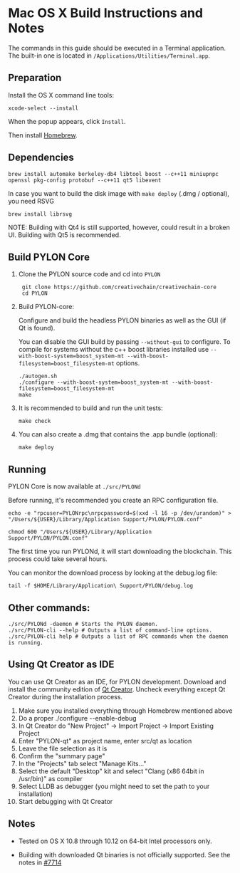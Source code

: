 Mac OS X Build Instructions and Notes
====================================
The commands in this guide should be executed in a Terminal application.
The built-in one is located in `/Applications/Utilities/Terminal.app`.

Preparation
-----------
Install the OS X command line tools:

`xcode-select --install`

When the popup appears, click `Install`.

Then install [Homebrew](http://brew.sh).

Dependencies
----------------------

    brew install automake berkeley-db4 libtool boost --c++11 miniupnpc openssl pkg-config protobuf --c++11 qt5 libevent

In case you want to build the disk image with `make deploy` (.dmg / optional), you need RSVG

    brew install librsvg

NOTE: Building with Qt4 is still supported, however, could result in a broken UI. Building with Qt5 is recommended.


Build PYLON Core
------------------------

1. Clone the PYLON source code and cd into `PYLON`

        git clone https://github.com/creativechain/creativechain-core
        cd PYLON

2.  Build PYLON-core:

    Configure and build the headless PYLON binaries as well as the GUI (if Qt is found).

    You can disable the GUI build by passing `--without-gui` to configure.
    To compile for systems without the c++ boost libraries installed use `--with-boost-system=boost_system-mt --with-boost-filesystem=boost_filesystem-mt` options.

        ./autogen.sh
        ./configure --with-boost-system=boost_system-mt --with-boost-filesystem=boost_filesystem-mt
        make

3.  It is recommended to build and run the unit tests:

        make check

4.  You can also create a .dmg that contains the .app bundle (optional):

        make deploy

Running
-------

PYLON Core is now available at `./src/PYLONd`

Before running, it's recommended you create an RPC configuration file.

    echo -e "rpcuser=PYLONrpc\nrpcpassword=$(xxd -l 16 -p /dev/urandom)" > "/Users/${USER}/Library/Application Support/PYLON/PYLON.conf"

    chmod 600 "/Users/${USER}/Library/Application Support/PYLON/PYLON.conf"

The first time you run PYLONd, it will start downloading the blockchain. This process could take several hours.

You can monitor the download process by looking at the debug.log file:

    tail -f $HOME/Library/Application\ Support/PYLON/debug.log

Other commands:
-------

    ./src/PYLONd -daemon # Starts the PYLON daemon.
    ./src/PYLON-cli --help # Outputs a list of command-line options.
    ./src/PYLON-cli help # Outputs a list of RPC commands when the daemon is running.

Using Qt Creator as IDE
------------------------
You can use Qt Creator as an IDE, for PYLON development.
Download and install the community edition of [Qt Creator](https://www.qt.io/download/).
Uncheck everything except Qt Creator during the installation process.

1. Make sure you installed everything through Homebrew mentioned above
2. Do a proper ./configure --enable-debug
3. In Qt Creator do "New Project" -> Import Project -> Import Existing Project
4. Enter "PYLON-qt" as project name, enter src/qt as location
5. Leave the file selection as it is
6. Confirm the "summary page"
7. In the "Projects" tab select "Manage Kits..."
8. Select the default "Desktop" kit and select "Clang (x86 64bit in /usr/bin)" as compiler
9. Select LLDB as debugger (you might need to set the path to your installation)
10. Start debugging with Qt Creator

Notes
-----

* Tested on OS X 10.8 through 10.12 on 64-bit Intel processors only.

* Building with downloaded Qt binaries is not officially supported. See the notes in [#7714](https://github.com/bitcoin/bitcoin/issues/7714)
